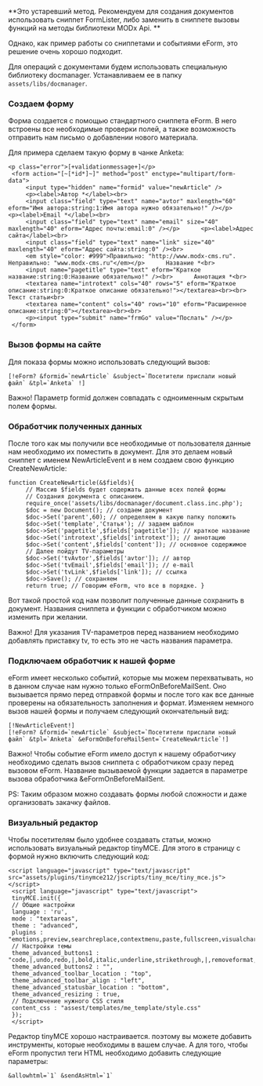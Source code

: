 **Это устаревший метод. Рекомендуем для создания документов использовать сниппет FormLister, либо заменить в сниппете вызовы функций на методы библиотеки MODx Api. **

Однако, как пример работы со сниппетами и событиями eForm, это решение очень хорошо подходит.

Для операций с документами будем использовать специальную библиотеку docmanager. Устанавливаем ее в папку `assets/libs/docmanager`.

### Создаем форму

Форма создается с помощью стандартного сниппета eForm. В него встроены все необходимые проверки полей, а также возможность отправить нам письмо о добавлении нового материала.

Для примера сделаем такую форму в чанке Anketa:
```
<p class="error">[+validationmessage+]</p>
 <form action="[~[*id*]~]" method="post" enctype="multipart/form-data">
     <input type="hidden" name="formid" value="newArticle" />
     <p><label>Автор *</label><br>
     <input class="field" type="text" name="avtor" maxlength="60" eform="Имя автора:string:1:Имя автора нужно обязательно!" /></p>      <p><label>Email *</label><br>
     <input class="field" type="text" name="email" size="40" maxlength="40" eform="Адрес почты:email:0" /></p>      <p><label>Адрес сайта</label><br>
     <input class="field" type="text" name="link" size="40" maxlength="40" eform="Адрес сайта:string:0" /><br>
     <em style="color: #999">Правильно: "http://www.modx-cms.ru". Неправильно: "www.modx-cms.ru"</em></p>      Название *<br>
     <input name="pagetitle" type="text" eform="Краткое название:string:0:Название обязательно!" /><br>      Аннотация *<br>
     <textarea name="introtext" cols="40" rows="5" eform="Краткое описание:string:0:Краткое описание обязательно!"></textarea><br><br>      Текст статьи<br>
     <textarea name="content" cols="40" rows="10" eform="Расширенное описание:string:0"></textarea><br><br>
     <p><input type="submit" name="frmGo" value="Послать" /></p>
 </form>
 ```

### Вызов формы на сайте

Для показа формы можно использовать следующий вызов:
```
[!eForm? &formid=`newArticle` &subject=`Посетители прислали новый файл` &tpl=`Anketa` !]
```
Важно! Параметр formid должен совпадать с одноименным скрытым полем формы.

### Обработчик полученных данных

После того как мы получили все необходимые от пользователя данные нам необходимо их поместить в документ. Для это делаем новый сниппет с именем NewArticleEvent и в нем создаем свою функцию CreateNewArticle:
```
function CreateNewArticle(&$fields){
     // Массив $fields будет содержать данные всех полей формы
     // Создания документа с описанием.
     require_once('assets/libs/docmanager/document.class.inc.php');
     $doc = new Document(); // создаем документ
     $doc->Set('parent',60); // определяем в какую папку положить
     $doc->Set('template','Статья'); // задаем шаблон
     $doc->Set('pagetitle',$fields['pagetitle']); // краткое название
     $doc->Set('introtext',$fields['introtext']); // аннотацию
     $doc->Set('content',$fields['content']); // основное содержимое
     // Далее пойдут TV-параметры
     $doc->Set('tvAvtor',$fields['avtor']); // автор
     $doc->Set('tvEmail',$fields['email']); // e-mail
     $doc->Set('tvLink',$fields['link']); // ссылка
     $doc->Save(); // сохраняем
     return true; // Говорим eForm, что все в порядке. }
```

Вот такой простой код нам позволит полученные данные сохранить в документ. Названия сниппета и функции с обработчиком можно изменить при желании.

Важно! Для указания TV-параметров перед названием необходимо добавлять приставку tv, то есть  это не часть названия параметра.

### Подключаем обработчик к нашей форме

eForm имеет несколько событий, которые мы можем перехватывать, но в данном случае нам нужно только eFormOnBeforeMailSent. Оно вызывается прямо перед отправкой формы и после того как все данные проверены на обязательность заполнения и формат. Изменяем немного вызов нашей формы и получаем следующий окончательный вид:
```
[!NewArticleEvent!]
[!eForm? &formid=`newArticle` &subject=`Посетители прислали новый файл` &tpl=`Anketa` &eFormOnBeforeMailSent=`CreateNewArticle`!]
```
Важно! Чтобы событие eForm имело доступ к нашему обработчику необходимо сделать вызов сниппета с обработчиком сразу перед вызовом eForm. Название вызываемой функции задается в параметре вызова обработчика &eFormOnBeforeMailSent.

PS: Таким образом можно создавать формы любой сложности и даже организовать закачку файлов.

### Визуальный редактор

Чтобы посетителям было удобнее создавать статьи, можно использовать визуальный редактор tinyMCE.  Для этого в страницу с формой нужно включить следующий код:
```
<script language="javascript" type="text/javascript" src="assets/plugins/tinymce212/jscripts/tiny_mce/tiny_mce.js"></script>
 <script language="javascript" type="text/javascript">
 tinyMCE.init({
 // Общие настройки
 language : 'ru',
 mode : "textareas",
 theme : "advanced",
 plugins : "emotions,preview,searchreplace,contextmenu,paste,fullscreen,visualchars",
 // Настройки темы
 theme_advanced_buttons1 : "code,|,undo,redo,|,bold,italic,underline,strikethrough,|,removeformat,cut,copy,paste,|,bullist,numlist,|,link,unlink,|,image,|,sub,sup,|,charmap,formatselect",
 theme_advanced_buttons2 : "",
 theme_advanced_toolbar_location : "top",
 theme_advanced_toolbar_align : "left",
 theme_advanced_statusbar_location : "bottom",
 theme_advanced_resizing : true,
 // Подключение нужного CSS стиля
 content_css : "assest/templates/me_template/style.css"
 });
 </script>
```
Редактор tinyMCE хорошо настраивается. поэтому вы можете добавить инструменты, которые необходимы в вашем случае.  А для того, чтобы eForm пропустил теги HTML необходимо добавить следующие параметры:
```
&allowhtml=`1` &sendAsHtml=`1`
```
